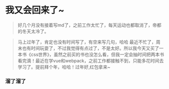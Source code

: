 # 我又会回来了~

> 好几个月没有接着写md了，之前工作太忙了，每天运动也都取消了，帝都的冬天太冷了。

> 马上过年了，肯定也没有时间写了，有空来写几句，哈哈 最近不忙了，周末也有时间玩耍了，不过我觉得有点过了，不是太好。所以我今天又买了一本书《css世界》，虽然之前买的书也没怎么看，但我一定会抽时间把两本书看完滴！最近在学vue和webpack，之前工作都接触不到，只能多花时间去学习了。提前拜个年，哈哈！过年好,红包拿来~

### 溜了溜了